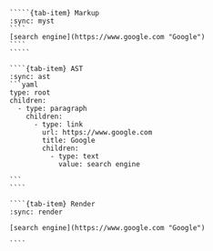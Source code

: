 ``````{tab-set}
`````{tab-item} Markup
:sync: myst
````
[search engine](https://www.google.com "Google")
````
`````

````{tab-item} AST
:sync: ast
```yaml
type: root
children:
  - type: paragraph
    children:
      - type: link
        url: https://www.google.com
        title: Google
        children:
          - type: text
            value: search engine

```
````

````{tab-item} Render
:sync: render

[search engine](https://www.google.com "Google")

````

``````

